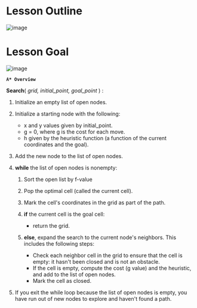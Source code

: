
# Lesson Outline

![image](https://user-images.githubusercontent.com/20908007/145122181-1c86fb59-d564-497f-a7de-58a5314ef2f8.png)

# Lesson Goal 

![image](https://user-images.githubusercontent.com/20908007/145122225-2b74f565-9977-4cab-ad45-5d791ae6bdbf.png)

**`A* Overview`**

**Search**( _grid, initial_point, goal_point_ ) :

1. Initialize an empty list of open nodes.

2. Initialize a starting node with the following:
   * x and y values given by initial_point.
   * g = 0, where g is the cost for each move.
   * h given by the heuristic function (a function of the current coordinates and the goal).

3. Add the new node to the list of open nodes.

4. **while** the list of open nodes is nonempty:
   1. Sort the open list by f-value
   2. Pop the optimal cell (called the current cell).
   3. Mark the cell's coordinates in the grid as part of the path.
   4. **if** the current cell is the goal cell:
      * return the grid.
    
   5. **else**, expand the search to the current node's neighbors. This includes the following steps:
      * Check each neighbor cell in the grid to ensure that the cell is empty: it hasn't been closed and is not an obstacle.
      * If the cell is empty, compute the cost (g value) and the heuristic, and add to the list of open nodes.
      * Mark the cell as closed.
5. If you exit the while loop because the list of open nodes is empty, you have run out of new nodes to explore and haven't found a path.
